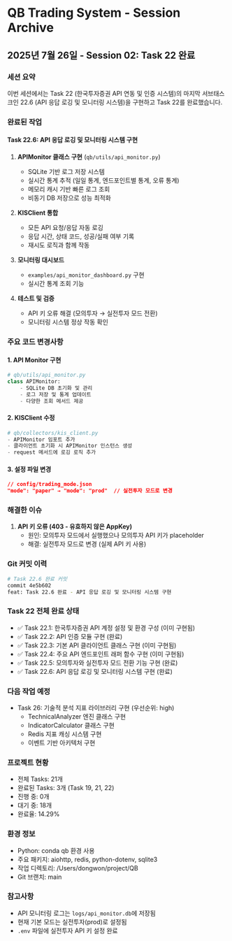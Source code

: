 # QB Trading System - Session Archive
## 2025년 7월 26일 - Session 02: Task 22 완료

### 세션 요약
이번 세션에서는 Task 22 (한국투자증권 API 연동 및 인증 시스템)의 마지막 서브태스크인 22.6 (API 응답 로깅 및 모니터링 시스템)을 구현하고 Task 22를 완료했습니다.

### 완료된 작업

#### Task 22.6: API 응답 로깅 및 모니터링 시스템 구현
1. **APIMonitor 클래스 구현** (`qb/utils/api_monitor.py`)
   - SQLite 기반 로그 저장 시스템
   - 실시간 통계 추적 (일일 통계, 엔드포인트별 통계, 오류 통계)
   - 메모리 캐시 기반 빠른 로그 조회
   - 비동기 DB 저장으로 성능 최적화

2. **KISClient 통합**
   - 모든 API 요청/응답 자동 로깅
   - 응답 시간, 상태 코드, 성공/실패 여부 기록
   - 재시도 로직과 함께 작동

3. **모니터링 대시보드**
   - `examples/api_monitor_dashboard.py` 구현
   - 실시간 통계 조회 기능

4. **테스트 및 검증**
   - API 키 오류 해결 (모의투자 → 실전투자 모드 전환)
   - 모니터링 시스템 정상 작동 확인

### 주요 코드 변경사항

#### 1. API Monitor 구현
```python
# qb/utils/api_monitor.py
class APIMonitor:
    - SQLite DB 초기화 및 관리
    - 로그 저장 및 통계 업데이트
    - 다양한 조회 메서드 제공
```

#### 2. KISClient 수정
```python
# qb/collectors/kis_client.py
- APIMonitor 임포트 추가
- 클라이언트 초기화 시 APIMonitor 인스턴스 생성
- request 메서드에 로깅 로직 추가
```

#### 3. 설정 파일 변경
```json
// config/trading_mode.json
"mode": "paper" → "mode": "prod"  // 실전투자 모드로 변경
```

### 해결한 이슈
1. **API 키 오류 (403 - 유효하지 않은 AppKey)**
   - 원인: 모의투자 모드에서 실행했으나 모의투자 API 키가 placeholder
   - 해결: 실전투자 모드로 변경 (실제 API 키 사용)

### Git 커밋 이력
```bash
# Task 22.6 완료 커밋
commit 4e5b602
feat: Task 22.6 완료 - API 응답 로깅 및 모니터링 시스템 구현
```

### Task 22 전체 완료 상태
- ✅ Task 22.1: 한국투자증권 API 계정 설정 및 환경 구성 (이미 구현됨)
- ✅ Task 22.2: API 인증 모듈 구현 (완료)
- ✅ Task 22.3: 기본 API 클라이언트 클래스 구현 (이미 구현됨)
- ✅ Task 22.4: 주요 API 엔드포인트 래퍼 함수 구현 (이미 구현됨)
- ✅ Task 22.5: 모의투자와 실전투자 모드 전환 기능 구현 (완료)
- ✅ Task 22.6: API 응답 로깅 및 모니터링 시스템 구현 (완료)

### 다음 작업 예정
- Task 26: 기술적 분석 지표 라이브러리 구현 (우선순위: high)
  - TechnicalAnalyzer 엔진 클래스 구현
  - IndicatorCalculator 클래스 구현
  - Redis 지표 캐싱 시스템 구현
  - 이벤트 기반 아키텍처 구현

### 프로젝트 현황
- 전체 Tasks: 21개
- 완료된 Tasks: 3개 (Task 19, 21, 22)
- 진행 중: 0개
- 대기 중: 18개
- 완료율: 14.29%

### 환경 정보
- Python: conda qb 환경 사용
- 주요 패키지: aiohttp, redis, python-dotenv, sqlite3
- 작업 디렉토리: /Users/dongwon/project/QB
- Git 브랜치: main

### 참고사항
- API 모니터링 로그는 `logs/api_monitor.db`에 저장됨
- 현재 기본 모드는 실전투자(prod)로 설정됨
- `.env` 파일에 실전투자 API 키 설정 완료